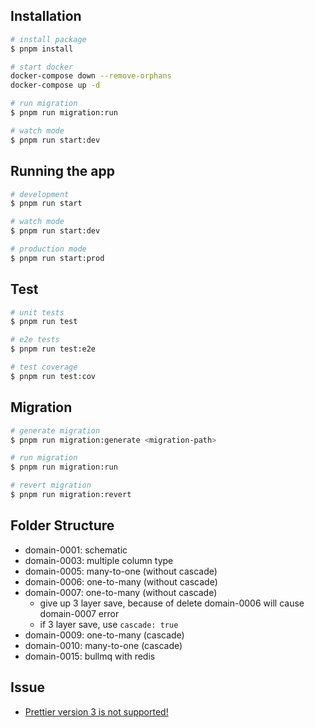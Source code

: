 ## Installation

```bash
# install package
$ pnpm install

# start docker
docker-compose down --remove-orphans
docker-compose up -d

# run migration
$ pnpm run migration:run

# watch mode
$ pnpm run start:dev
```

## Running the app

```bash
# development
$ pnpm run start

# watch mode
$ pnpm run start:dev

# production mode
$ pnpm run start:prod
```

## Test

```bash
# unit tests
$ pnpm run test

# e2e tests
$ pnpm run test:e2e

# test coverage
$ pnpm run test:cov
```

## Migration

```bash
# generate migration
$ pnpm run migration:generate <migration-path>

# run migration
$ pnpm run migration:run

# revert migration
$ pnpm run migration:revert
```

## Folder Structure

- domain-0001: schematic
- domain-0003: multiple column type
- domain-0005: many-to-one (without cascade)
- domain-0006: one-to-many (without cascade)
- domain-0007: one-to-many (without cascade)
  - give up 3 layer save, because of delete domain-0006 will cause domain-0007 error
  - if 3 layer save, use `cascade: true`
- domain-0009: one-to-many (cascade)
- domain-0010: many-to-one (cascade)
- domain-0015: bullmq with redis

## Issue

- [Prettier version 3 is not supported!](https://jestjs.io/docs/configuration/#prettierpath-string)
